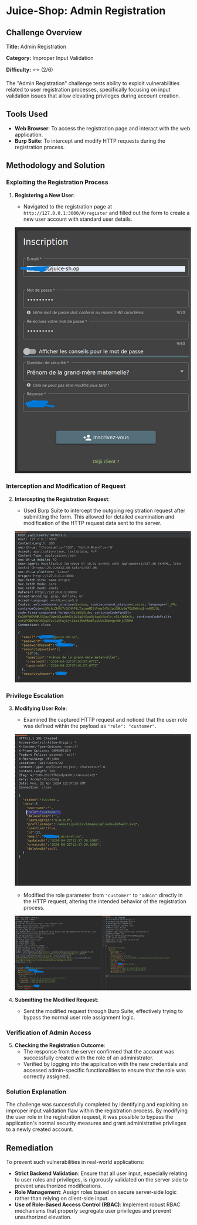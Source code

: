 # Juice-Shop: Admin Registration

## Challenge Overview

**Title:** Admin Registration

**Category:** Improper Input Validation

**Difficulty:** ⭐⭐ (2/6)

The "Admin Registration" challenge tests ability to exploit vulnerabilities related to user registration processes, specifically focusing on input validation issues that allow elevating privileges during account creation.

## Tools Used

- **Web Browser**: To access the registration page and interact with the web application.
- **Burp Suite**: To intercept and modify HTTP requests during the registration process.

## Methodology and Solution

### Exploiting the Registration Process

1. **Registering a New User**:
   - Navigated to the registration page at `http://127.0.0.1:3000/#/register` and filled out the form to create a new user account with standard user details.

   ![register form](../assets/difficulty3/admin_registration_1.png)

### Interception and Modification of Request

2. **Intercepting the Registration Request**:
   - Used Burp Suite to intercept the outgoing registration request after submitting the form. This allowed for detailed examination and modification of the HTTP request data sent to the server.

   ![request](../assets/difficulty3/admin_registration_2.png)

### Privilege Escalation

3. **Modifying User Role**:
   - Examined the captured HTTP request and noticed that the user role was defined within the payload as `"role": "customer"`.

   ![role highlight](../assets/difficulty3/admin_registration_3.png)

   - Modified the role parameter from `"customer"` to `"admin"` directly in the HTTP request, altering the intended behavior of the registration process.
   
   ![modified request](../assets/difficulty3/admin_registration_4.png)

4. **Submitting the Modified Request**:
   - Sent the modified request through Burp Suite, effectively trying to bypass the normal user role assignment logic.

### Verification of Admin Access

5. **Checking the Registration Outcome**:
   - The response from the server confirmed that the account was successfully created with the role of an administrator.
   - Verified by logging into the application with the new credentials and accessed admin-specific functionalities to ensure that the role was correctly assigned.

### Solution Explanation

The challenge was successfully completed by identifying and exploiting an improper input validation flaw within the registration process. By modifying the user role in the registration request, it was possible to bypass the application's normal security measures and grant administrative privileges to a newly created account.

## Remediation

To prevent such vulnerabilities in real-world applications:

- **Strict Backend Validation**: Ensure that all user input, especially relating to user roles and privileges, is rigorously validated on the server side to prevent unauthorized modifications.
- **Role Management**: Assign roles based on secure server-side logic rather than relying on client-side input.
- **Use of Role-Based Access Control (RBAC)**: Implement robust RBAC mechanisms that properly segregate user privileges and prevent unauthorized elevation.
